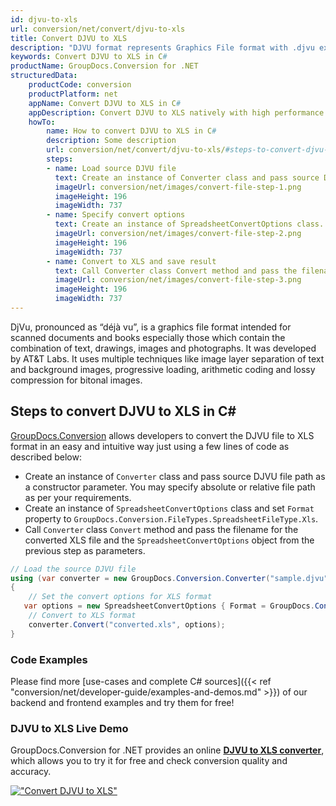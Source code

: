 ```yaml
---
id: djvu-to-xls
url: conversion/net/convert/djvu-to-xls
title: Convert DJVU to XLS
description: "DJVU format represents Graphics File format with .djvu extension. Learn how to convert DJVU to XLS file programmatically in C# language using GroupDocs.Conversion for .NET library."
keywords: Convert DJVU to XLS in C#
productName: GroupDocs.Conversion for .NET
structuredData:
    productCode: conversion
    productPlatform: net
    appName: Convert DJVU to XLS in C#
    appDescription: Convert DJVU to XLS natively with high performance using C# language and server side GroupDocs.Conversion for .NET APIs, without the use of any software like Microsoft or Open Office.
    howTo:
        name: How to convert DJVU to XLS in C# 
        description: Some description
        url: conversion/net/convert/djvu-to-xls/#steps-to-convert-djvu-to-xls-in-c
        steps:
        - name: Load source DJVU file 
          text: Create an instance of Converter class and pass source DJVU file path as a constructor parameter. You may specify absolute or relative file path as per your requirements. 
          imageUrl: conversion/net/images/convert-file-step-1.png
          imageHeight: 196
          imageWidth: 737
        - name: Specify convert options 
          text: Create an instance of SpreadsheetConvertOptions class.
          imageUrl: conversion/net/images/convert-file-step-2.png
          imageHeight: 196
          imageWidth: 737
        - name: Convert to XLS and save result 
          text: Call Converter class Convert method and pass the filename for the converted HTML file and the SpreadsheetConvertOptions object from the previous step as parameters.
          imageUrl: conversion/net/images/convert-file-step-3.png
          imageHeight: 196
          imageWidth: 737
---
```


DjVu, pronounced as “déjà vu”, is a graphics file format intended for scanned documents and books especially those which contain the combination of text, drawings, images and photographs. It was developed by AT&T Labs. It uses multiple techniques like image layer separation of text and background images, progressive loading, arithmetic coding and lossy compression for bitonal images.

## Steps to convert DJVU to XLS in C#

[GroupDocs.Conversion](https://products.groupdocs.com/conversion/net) allows developers to convert the DJVU file to XLS format in an easy and intuitive way just using a few lines of code as described below:

* Create an instance of `Converter` class and pass source DJVU file path as a constructor parameter. You may specify absolute or relative file path as per your requirements. 
* Create an instance of `SpreadsheetConvertOptions` class and set `Format` property to `GroupDocs.Conversion.FileTypes.SpreadsheetFileType.Xls`.
* Call `Converter` class `Convert` method and pass the filename for the converted XLS file and the `SpreadsheetConvertOptions` object from the previous step as parameters.

```csharp
// Load the source DJVU file
using (var converter = new GroupDocs.Conversion.Converter("sample.djvu"))
{
    // Set the convert options for XLS format
   var options = new SpreadsheetConvertOptions { Format = GroupDocs.Conversion.FileTypes.SpreadsheetFileType.Xls };
    // Convert to XLS format
    converter.Convert("converted.xls", options);
}
```

### Code Examples

Please find more [use-cases and complete C# sources]({{< ref "conversion/net/developer-guide/examples-and-demos.md" >}}) of our backend and frontend examples and try them for free!

### DJVU to XLS Live Demo

GroupDocs.Conversion for .NET provides an online [**DJVU to XLS converter**](https://products.groupdocs.app/conversion/djvu-to-xls), which allows you to try it for free and check conversion quality and accuracy.

[!["Convert DJVU to XLS"](conversion/net/images/convert-to-xls/convert-djvu-to-xls.png)](https://products.groupdocs.app/conversion/djvu-to-xls)